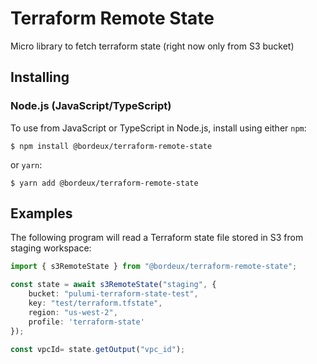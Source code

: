 # Terraform Remote State

Micro library to fetch terraform state (right now only from S3 bucket)

## Installing

### Node.js (JavaScript/TypeScript)

To use from JavaScript or TypeScript in Node.js, install using either `npm`:

    $ npm install @bordeux/terraform-remote-state

or `yarn`:

    $ yarn add @bordeux/terraform-remote-state

## Examples

The following program will read a Terraform state file stored in S3 from staging workspace:

```typescript
import { s3RemoteState } from "@bordeux/terraform-remote-state";

const state = await s3RemoteState("staging", {
    bucket: "pulumi-terraform-state-test",
    key: "test/terraform.tfstate",
    region: "us-west-2",
    profile: 'terraform-state'
});

const vpcId= state.getOutput("vpc_id");
```